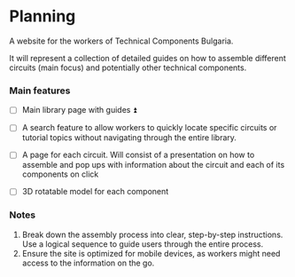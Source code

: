 # Planning

A website for the workers of Technical Components Bulgaria.

It will represent a collection of detailed guides on how to assemble different circuits (main focus) and potentially other technical components.

### Main features
- [ ] Main library page with guides ⏫ 

- [ ] A search feature to allow workers to quickly locate specific circuits or tutorial topics without navigating through the entire library.

- [ ] A page for each circuit. Will consist of a presentation on how to assemble and pop ups with information about the circuit and each of its components on click

- [ ] 3D rotatable model for each component 


### Notes
1. Break down the assembly process into clear, step-by-step instructions. Use a logical sequence to guide users through the entire process.
2. Ensure the site is optimized for mobile devices, as workers might need access to the information on the go.
